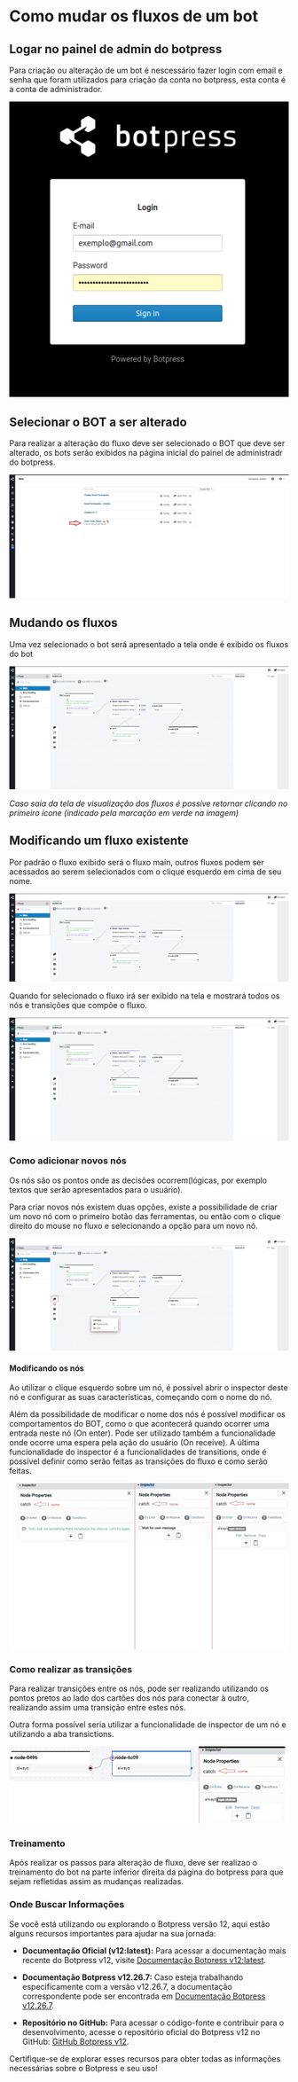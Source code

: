 # Como mudar os fluxos de um bot

## Logar no painel de admin do botpress

Para criação ou alteração de um bot é nescessário fazer login com email e senha que foram utilizados para criação da conta no botpress, esta conta é a conta de administrador.

![login](../images/login.png)

## Selecionar o BOT a ser alterado

Para realizar a alteração do fluxo deve ser selecionado o BOT que deve ser alterado, os bots serão exibidos na página inicial do painel de administradr do botpress.

![adminPanel](../images/adminPage.jpeg)

## Mudando os fluxos

Uma vez selecionado o bot será apresentado a tela onde é exibido os fluxos do bot

![workflow](../images/workflow.jpeg)

*Caso saia da tela de visualização dos fluxos é possíve retornar clicando no primeiro ícone (indicado pela marcação em verde na imagem)*

## Modificando um fluxo existente

Por padrão o fluxo exibido será o fluxo main, outros fluxos podem ser acessados ao serem selecionados com o clique esquerdo em cima de seu nome.

![flows](../images/flows.jpeg)

Quando for selecionado o fluxo irá ser exibido na tela e mostrará todos os nós e transições que compõe o fluxo.

![workflow](../images/workflow.jpeg)

### Como adicionar novos nós

Os nós são os pontos onde as decisões ocorrem(lógicas, por exemplo textos que serão apresentados para o usuário).

Para criar novos nós existem duas opções, existe a possibilidade de criar um novo nó com o primeiro botão das ferramentas, ou então com o clique direito do mouse no fluxo e selecionando a opção para um novo nó.

![criandoNós](../images/criarNodes.jpeg)

#### Modificando os nós 

Ao utilizar o clique esquerdo sobre um nó, é possível abrir o inspector deste nó e configurar as suas características, começando com o nome do nó. 

Além da possibilidade de modificar o nome dos nós é possível modificar os comportamentos do BOT, como o que acontecerá quando ocorrer uma entrada neste nó (On enter). Pode ser utilizado também a funcionalidade onde ocorre uma espera pela ação do usuário (On receive). A última funcionalidade do inspector é a funcionalidades de transitions, onde é possível definir como serão feitas as transições do fluxo e como serão feitas. 

![botaoCriarBot](../images/inspectorProperties.jpeg)

### Como realizar as transições

Para realizar transições entre os nós, pode ser realizando utilizando os pontos pretos ao lado dos cartões dos nós para conectar à outro, realizando assim uma transição entre estes nós. 

Outra forma possível seria utilizar a funcionalidade de inspector de um nó e utilizando a aba transictions. 

![criandoConexoes](../images/conexoesNodes.jpeg)

### Treinamento 

Após realizar os passos para alteração de fluxo, deve ser realizao o treinamento do bot na parte inferior direita da página do botpress para que sejam refletidas assim as mudanças realizadas.

### Onde Buscar Informações

Se você está utilizando ou explorando o Botpress versão 12, aqui estão alguns recursos importantes para ajudar na sua jornada:

- **Documentação Oficial (v12:latest):** Para acessar a documentação mais recente do Botpress v12, visite [Documentação Botpress v12:latest](https://v12.botpress.com/).

- **Documentação Botpress v12.26.7:** Caso esteja trabalhando especificamente com a versão v12.26.7, a documentação correspondente pode ser encontrada em [Documentação Botpress v12.26.7](http://botpress-docs.s3-website-us-east-1.amazonaws.com/docs/introduction/).

- **Repositório no GitHub:** Para acessar o código-fonte e contribuir para o desenvolvimento, acesse o repositório oficial do Botpress v12 no GitHub: [GitHub Botpress v12](https://github.com/botpress/v12).

Certifique-se de explorar esses recursos para obter todas as informações necessárias sobre o Botpress e seu uso!